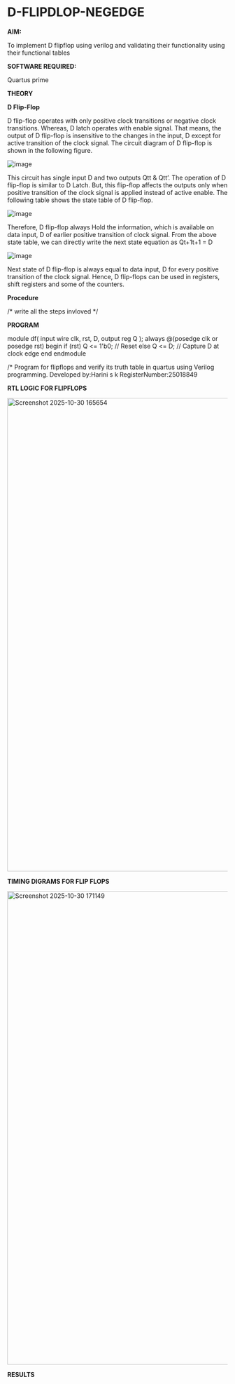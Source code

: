 # D-FLIPDLOP-NEGEDGE

**AIM:**

To implement  D flipflop using verilog and validating their functionality using their functional tables

**SOFTWARE REQUIRED:**

Quartus prime

**THEORY**

**D Flip-Flop**

D flip-flop operates with only positive clock transitions or negative clock transitions. Whereas, D latch operates with enable signal. That means, the output of D flip-flop is insensitive to the changes in the input, D except for active transition of the clock signal. The circuit diagram of D flip-flop is shown in the following figure.

![image](https://github.com/naavaneetha/D-FLIPDLOP-NEGEDGE/assets/154305477/48c81fe8-bc3f-40e7-95e2-519fc155ad51)

This circuit has single input D and two outputs Qtt & Qtt’. The operation of D flip-flop is similar to D Latch. But, this flip-flop affects the outputs only when positive transition of the clock signal is applied instead of active enable. The following table shows the state table of D flip-flop.

![image](https://github.com/naavaneetha/D-FLIPDLOP-NEGEDGE/assets/154305477/e5f3fda7-68ec-4a3a-a0a4-cf6f9cc4ab55)

Therefore, D flip-flop always Hold the information, which is available on data input, D of earlier positive transition of clock signal. From the above state table, we can directly write the next state equation as Qt+1t+1 = D

![image](https://github.com/naavaneetha/D-FLIPDLOP-NEGEDGE/assets/154305477/8592c0d8-2917-4142-91b9-d6c30dd891d2)

Next state of D flip-flop is always equal to data input, D for every positive transition of the clock signal. Hence, D flip-flops can be used in registers, shift registers and some of the counters.

**Procedure**

/* write all the steps invloved */

**PROGRAM**

module df(
    input  wire clk, rst, D,
    output reg  Q
);
    always @(posedge clk or posedge rst) begin
        if (rst)
            Q <= 1'b0;   // Reset
        else
            Q <= D;      // Capture D at clock edge
    end
endmodule



/* Program for flipflops and verify its truth table in quartus using Verilog programming.
Developed by:Harini s k
RegisterNumber:25018849


**RTL LOGIC FOR FLIPFLOPS**


<img width="1920" height="1080" alt="Screenshot 2025-10-30 165654" src="https://github.com/user-attachments/assets/7c5cf377-3445-47b8-8696-75df786ab547" />






**TIMING DIGRAMS FOR FLIP FLOPS**

<img width="1920" height="1080" alt="Screenshot 2025-10-30 171149" src="https://github.com/user-attachments/assets/ebaf8467-765a-4d77-8c7d-41ad89caa09c" />




**RESULTS**
